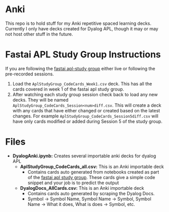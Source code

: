 # Anki

This repo is to hold stuff for my Anki repetitive spaced learning decks.  Currently I only have decks created for Dyalog APL, though it may or may not host other stuff in the future.

# Fastai APL Study Group Instructions

If you are following the [fastai apl-study group](https://forums.fast.ai/t/apl-array-programming/97188) either live or following the pre-recorded sessions.

1. Load the `AplStudyGroup_CodeCards_Week1.csv` deck.  This has all the cards covered in week 1 of the fastai apl study group.
1. After watching each study group session check back to load any new decks.  They will be named `AplStudyGroup_CodeCards_Session<num>diff.csv`.  This will create a deck with any cards that have either changed or created based on the latest changes.  For example `AplStudyGroup_CodeCards_Session5diff.csv` will have only cards modified or added during Session 5 of the study group.

# Files

+ **DyalogAnki.ipynb:** Creates several importable anki decks for dyalog APL
    + **AplStudyGroup_CodeCards_all.csv:** This is an Anki importable deck
        + Contains cards auto generated from notebooks created as part of the [fastai apl study group](https://fastai.github.io/apl-study).  These cards give a simple code snippet and your job is to predict the output
     + **DyalogDocs_AllCards.csv:** This is an Anki importable deck
        + Contains cards auto generated by scraping the Dyalog Docs.
        + Symbol -> Symbol Name, Symbol Name -> Symbol, Symbol Name -> What it does, What is does -> Symbol, etc.
  
